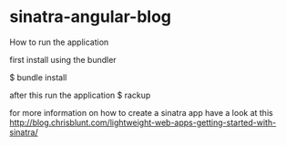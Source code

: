 sinatra-angular-blog
====================

How to run the application

first install using the bundler

$ bundle install

after this run the application 
$ rackup

for more information on how to create a sinatra app have a look at this 
http://blog.chrisblunt.com/lightweight-web-apps-getting-started-with-sinatra/

